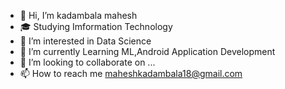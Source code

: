 - 👋 Hi, I’m kadambala mahesh
- 🎓 Studying Imformation Technology
- 👀 I’m interested in Data Science
- 🌱 I’m currently Learning ML,Android Application Development
- 💞️ I’m looking to collaborate on ...
- 📫 How to reach me maheshkadambala18@gmail.com

<!---
iammahesh123/iammahesh123 is a ✨ special ✨ repository because its `README.md` (this file) appears on your GitHub profile.
You can click the Preview link to take a look at your changes.
--->
